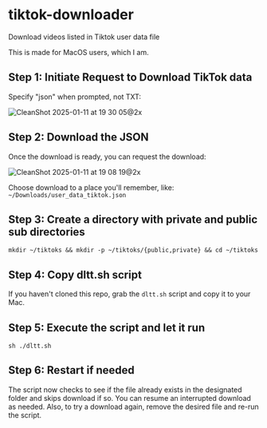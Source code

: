 # tiktok-downloader
Download videos listed in Tiktok user data file

This is made for MacOS users, which I am. 

## Step 1: Initiate Request to Download TikTok data

Specify "json" when prompted, not TXT:

![CleanShot 2025-01-11 at 19 30 05@2x](https://github.com/user-attachments/assets/16b93120-3627-46c9-ba1a-f6320aee843e)


## Step 2: Download the JSON

Once the download is ready, you can request the download:

![CleanShot 2025-01-11 at 19 08 19@2x](https://github.com/user-attachments/assets/668ca0ed-7437-404b-9268-fd68d3d9cb8c)


Choose download to a place you'll remember, like:
`~/Downloads/user_data_tiktok.json`

## Step 3: Create a directory with private and public sub directories

`mkdir ~/tiktoks && mkdir -p ~/tiktoks/{public,private} && cd ~/tiktoks`

## Step 4: Copy dltt.sh script

If you haven't cloned this repo, grab the `dltt.sh` script and copy it to your Mac.

## Step 5: Execute the script and let it run

`sh ./dltt.sh`

## Step 6: Restart if needed

The script now checks to see if the file already exists in the designated folder and skips download if so. You can resume an interrupted download as needed. Also, to try a download again, remove the desired file and re-run the script.


